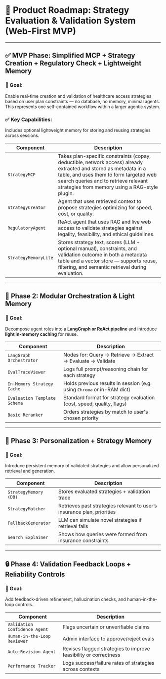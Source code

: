 # 🚣️ Product Roadmap: Strategy Evaluation & Validation System (Web-First MVP)

---

## ✅ **MVP Phase: Simplified MCP + Strategy Creation + Regulatory Check + Lightweight Memory**

### 🌟 Goal:

Enable real-time creation and validation of healthcare access strategies based on user plan constraints — no database, no memory, minimal agents. This represents one self-contained workflow within a larger agentic system.

### ✅ Key Capabilities:

Includes optional lightweight memory for storing and reusing strategies across sessions.

| Component            | Description                                                                                                                                                                                                                                          |
| -------------------- | ---------------------------------------------------------------------------------------------------------------------------------------------------------------------------------------------------------------------------------------------------- |
| `StrategyMCP`        | Takes plan-specific constraints (copay, deductible, network access) already extracted and stored as metadata in a table, and uses them to form targeted web search queries and to retrieve relevant strategies from memory using a RAG-style plugin. |
| `StrategyCreator`    | Agent that uses retrieved context to propose strategies optimizing for speed, cost, or quality.                                                                                                                                                      |
| `RegulatoryAgent`    | ReAct agent that uses RAG and live web access to validate strategies against legality, feasibility, and ethical guidelines.                                                                                                                          |
| `StrategyMemoryLite` | Stores strategy text, scores (LLM + optional manual), constraints, and validation outcome in both a metadata table and a vector store — supports reuse, filtering, and semantic retrieval during evaluation.                                         |

---

## 🔄 **Phase 2: Modular Orchestration & Light Memory**

### 🌟 Goal:

Decompose agent roles into a **LangGraph or ReAct pipeline** and introduce **light in-memory caching** for reuse.

| Component                    | Description                                                            |
| ---------------------------- | ---------------------------------------------------------------------- |
| `LangGraph Orchestrator`     | Nodes for: Query → Retrieve → Extract → Evaluate → Validate            |
| `EvalTraceViewer`            | Logs full prompt/reasoning chain for each strategy                     |
| `In-Memory Strategy Cache`   | Holds previous results in session (e.g. using `Chroma` or in-RAM dict) |
| `Evaluation Template Schema` | Standard format for strategy evaluation (cost, speed, quality, flags)  |
| `Basic Reranker`             | Orders strategies by match to user's chosen priority                   |

---

## 🧠 **Phase 3: Personalization + Strategy Memory**

### 🌟 Goal:

Introduce persistent memory of validated strategies and allow personalized retrieval and generation.

| Component             | Description                                                             |
| --------------------- | ----------------------------------------------------------------------- |
| `StrategyMemory (DB)` | Stores evaluated strategies + validation trace                          |
| `StrategyMatcher`     | Retrieves past strategies relevant to user’s insurance plan, priorities |
| `FallbackGenerator`   | LLM can simulate novel strategies if retrieval fails                    |
| `Search Explainer`    | Shows how queries were formed from insurance constraints                |

---

## 🔒 **Phase 4: Validation Feedback Loops + Reliability Controls**

### 🌟 Goal:

Add feedback-driven refinement, hallucination checks, and human-in-the-loop controls.

| Component                     | Description                                                      |
| ----------------------------- | ---------------------------------------------------------------- |
| `Validation Confidence Agent` | Flags uncertain or unverifiable claims                           |
| `Human-in-the-Loop Reviewer`  | Admin interface to approve/reject evals                          |
| `Auto-Revision Agent`         | Revises flagged strategies to improve feasibility or correctness |
| `Performance Tracker`         | Logs success/failure rates of strategies across contexts         |
